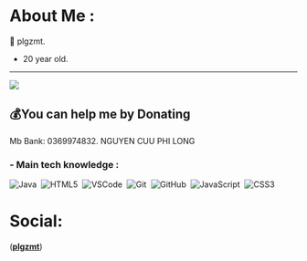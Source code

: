 # About Me :
👾 plgzmt.                                                                                                                                                                                                                                              
- 20 year old.                                                                                                                                                                                                                                                    
---
[![](https://visitcount.itsvg.in/api?id=SnowL1402&icon=2&color=5)](https://visitcount.itsvg.in)

  ## 💰You can help me by Donating
Mb Bank: 0369974832. NGUYEN CUU PHI LONG
  <!-- Proudly created with GPRM ( https://gprm.itsvg.in ) -->
  ### - Main tech knowledge :
  ![Java](https://img.shields.io/badge/JAVA-007396.svg?&style=flat&logo=java&logoColor=white)&nbsp;
  ![HTML5](https://img.shields.io/badge/HTML5-E34F26.svg?&style=flat&logo=html5&logoColor=white)&nbsp;
  ![VSCode](https://img.shields.io/badge/VSCODE-007ACC.svg?&style=flat&logo=visual-studio-code)&nbsp;
  ![Git](https://img.shields.io/badge/GIT-%23F05033.svg?&style=flat&logo=git&logoColor=white)&nbsp;
  ![GitHub](https://img.shields.io/badge/GITHUB-%23121011.svg?&style=flat&logo=github&logoColor=white)&nbsp;
  ![JavaScript](https://img.shields.io/badge/JAVASCRIPT-323330.svg?&style=flat&logo=javascript&logoColor=%23F7DF1E)&nbsp;
  ![CSS3](https://img.shields.io/badge/CSS3-%231572B6.svg?&style=flat&logo=css3&logoColor=white)&nbsp;
# Social:
(**[plgzmt](https://www.facebook.com/ngcuuphilongg?locale=vi_VN)**)

